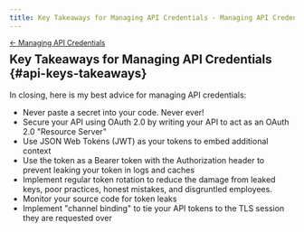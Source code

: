 ```yaml
---
title: Key Takeaways for Managing API Credentials - Managing API Credentials
---
```


<div style="font-size: 0.9em; margin-bottom: -20px;"><a href="/books/api-security/api-keys/">&larr; Managing API Credentials</a></div>

## Key Takeaways for Managing API Credentials {#api-keys-takeaways}

In closing, here is my best advice for managing API credentials:

* Never paste a secret into your code. Never ever!
* Secure your API using OAuth 2.0 by writing your API to act as an OAuth 2.0 "Resource Server"
* Use JSON Web Tokens (JWT) as your tokens to embed additional context
* Use the token as a Bearer token with the Authorization header to prevent leaking your token in logs and caches
* Implement regular token rotation to reduce the damage from leaked keys, poor practices, honest mistakes, and disgruntled employees.
* Monitor your source code for token leaks
* Implement "channel binding" to tie your API tokens to the TLS session they are requested over
